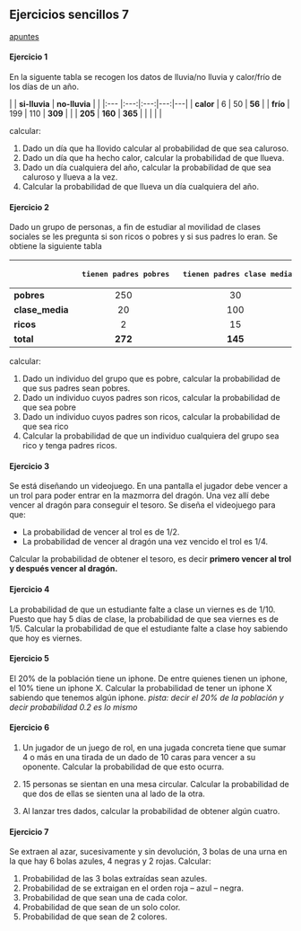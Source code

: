 ## Ejercicios sencillos 7

[apuntes](https://drive.google.com/open?id=13bNDS6c3sN3wVr0YrYo2i_Sy7xHwCHhu)



#### Ejercicio 1
En la siguente tabla se recogen los datos de lluvia/no lluvia y calor/frío de los días de un año.


|           | **si-lluvia** | **no-lluvia** |   |
|:---       |:---:|:---:|---:|---|
| **calor** | 6   | 50  | **56**  |
| **frío**  | 199 | 110 | **309** |
|           | **205** | **160** | **365** |
| | | |

calcular:
1. Dado un día que ha llovido calcular al probabilidad de que sea caluroso.
2. Dado un día que ha hecho calor, calcular la probabilidad de que llueva.
3. Dado un día cualquiera del año, calcular la probabilidad de que sea caluroso y llueva a la vez.
4. Calcular la probabilidad de que llueva un día cualquiera del año.
   
#### Ejercicio 2
Dado un grupo de personas, a fin de estudiar al movilidad de clases sociales se les pregunta si son ricos o pobres y si sus padres lo eran.
Se obtiene la siguiente tabla

|                 | <pre> tienen padres pobres</pre> | <pre> tienen padres clase media </pre> |  <pre> tienen padres ricos</pre> | <pre> total</pre>
|:---             |:---:|:---:|:---:|---:
| **pobres**      | 250     | 30       | 5         | **285** 
| **clase_media** | 20      | 100      | 32        | **152**
| **ricos**       | 2       | 15       | 68        | **85** 
| **total**       | **272** | **145**  | **105**   | **522**

calcular:
1. Dado un individuo del grupo que es pobre, calcular la probabilidad de que sus padres sean pobres.
2. Dado un individuo cuyos padres son ricos, calcular la probabilidad de que sea pobre
3. Dado un individuo cuyos padres son ricos, calcular la probabilidad de que sea rico
4. Calcular la probabilidad de que un individuo cualquiera del grupo sea rico y tenga padres ricos.

#### Ejercicio 3
Se está diseñando un videojuego. En una pantalla el jugador debe vencer a un trol para poder entrar en la mazmorra del dragón. Una vez allí debe vencer al dragón para conseguir el tesoro. Se diseña el videojuego para que:
- La probabilidad de vencer al trol es de 1/2.
- La probabilidad de vencer al dragón una vez vencido el trol es 1/4.
  
Calcular la probabilidad de obtener el tesoro, es decir **primero vencer al trol y después vencer al dragón.**

#### Ejercicio 4
La probabilidad de que un estudiante falte a clase un viernes es de 1/10. Puesto que hay 5 días de clase, la probabilidad de que sea viernes es de 1/5. Calcular la probabilidad de que el estudiante falte a clase hoy sabiendo que hoy es viernes.

#### Ejercicio 5
El 20% de la población tiene un iphone. De entre quienes tienen un iphone, el 10% tiene un iphone X. Calcular la probabilidad de tener un iphone X sabiendo que tenemos algún iphone. *pista: decir el 20% de la población y decir probabilidad 0.2 es lo mismo*

#### Ejercicio 6
1. Un jugador de un juego de rol, en una jugada concreta tiene que sumar 4 o más en una tirada de un dado de 10 caras para vencer a su oponente. Calcular la probabilidad de que esto ocurra.

2. 15 personas se sientan en una mesa circular. Calcular la probabilidad de que dos de ellas se sienten una al lado de la otra.

3. Al lanzar tres dados, calcular la probabilidad de obtener algún cuatro.

#### Ejercicio 7

Se extraen al azar, sucesivamente y sin devolución, 3 bolas de una urna en la que hay 6 bolas azules, 4 negras y 2 rojas. Calcular:
1. Probabilidad de las 3 bolas extraídas sean azules.
2. Probabilidad de se extraigan en el orden roja – azul – negra.
3. Probabilidad de que sean una de cada color.
4. Probabilidad de que sean de un solo color.
5. Probabilidad de que sean de 2 colores.


<!--
id: ejercicios_estadistica_20191127
tags: estadistica, teaching, ejercicios
title: Ejercicios sencillos 2019-11-27
date: 27/11/2019
-->

<!--

Ejercicio2
1. casos posibles 14!
casos favorables 13!*2


Ejercicio3
1- P(ningún 4) = 1- (5/6)*(5/6)*(5/6)


-->
